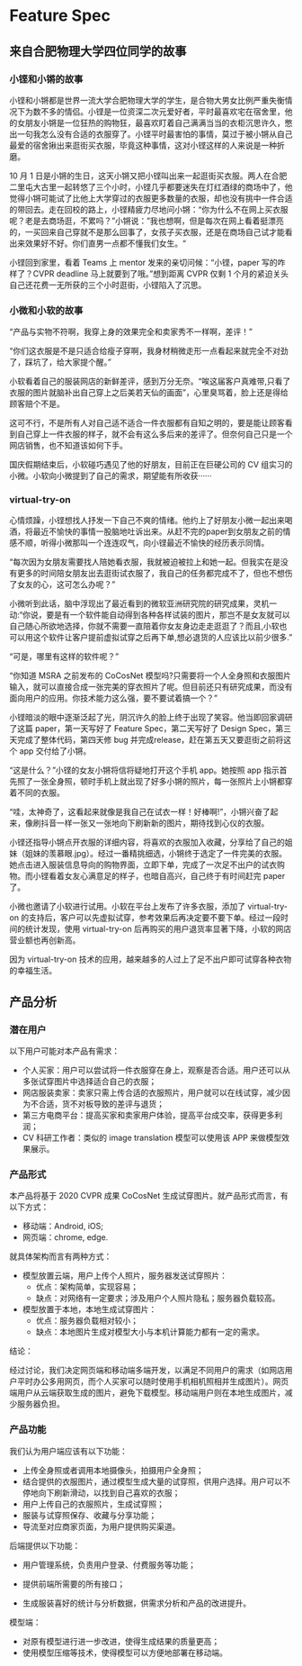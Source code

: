 # Feature Spec

## 来自合肥物理大学四位同学的故事

### 小铿和小锵的故事

小铿和小锵都是世界一流大学合肥物理大学的学生，是合物大男女比例严重失衡情况下为数不多的情侣。小铿是一位资深二次元爱好者，平时最喜欢宅在宿舍里，他的女朋友小锵是一位狂热的购物狂，最喜欢盯着自己满满当当的衣柜沉思许久，憋出一句我怎么没有合适的衣服穿了。小铿平时最害怕的事情，莫过于被小锵从自己最爱的宿舍揪出来逛街买衣服，毕竟这种事情，这对小铿这样的人来说是一种折磨。

10 月 1 日是小锵的生日，这天小锵又把小铿叫出来一起逛街买衣服。两人在合肥二里屯大古里一起转悠了三个小时，小铿几乎都要迷失在灯红酒绿的商场中了，他觉得小锵可能试了比他上大学穿过的衣服更多数量的衣服，却也没有挑中一件合适的带回去。走在回校的路上，小铿精疲力尽地问小锵：“你为什么不在网上买衣服呢？老是去商场逛，不累吗？”小锵说：”我也想啊，但是每次在网上看着挺漂亮的，一买回来自己穿就不是那么回事了，女孩子买衣服，还是在商场自己试才能看出来效果好不好。你们直男一点都不懂我们女生。“

小铿回到家里，看着 Teams 上 mentor 发来的亲切问候：“小铿，paper 写的咋样了？CVPR deadline 马上就要到了哦。”想到距离 CVPR 仅剩 1 个月的紧迫关头自己还花费一无所获的三个小时逛街，小铿陷入了沉思。


### 小微和小软的故事

“产品与实物不符啊，我穿上身的效果完全和卖家秀不一样啊，差评！”

“你们这衣服是不是只适合给瘦子穿啊，我身材稍微走形一点看起来就完全不对劲了，踩坑了，给大家提个醒。”

小软看着自己的服装网店的新鲜差评，感到万分无奈。“唉这届客户真难带,只看了衣服的图片就脑补出自己穿上之后美若天仙的画面”，心里臭骂着，脸上还是得给顾客赔个不是。

这可不行，不是所有人对自己适不适合一件衣服都有自知之明的，要是能让顾客看到自己穿上一件衣服的样子，就不会有这么多后来的差评了。但奈何自己只是一个网店销售，也不知道该如何下手。

国庆假期结束后，小软碰巧遇见了他的好朋友，目前正在巨硬公司的 CV 组实习的小微。小软向小微提到了自己的需求，期望能有所收获······

### virtual-try-on

心情烦躁，小铿想找人抒发一下自己不爽的情绪。他约上了好朋友小微一起出来喝酒，将最近不愉快的事情一股脑地吐诉出来。从赶不完的paper到女朋友之前的情感不顺，听得小微那叫一个连连叹气，向小铿最近不愉快的经历表示同情。

“每次因为女朋友需要找人陪她看衣服，我就被迫被拉上和她一起。但我实在是没有更多的时间陪女朋友出去逛街试衣服了，我自己的任务都完成不了，但也不想伤了女友的心，这可怎么办呢？”

小微听到此话，脑中浮现出了最近看到的微软亚洲研究院的研究成果，灵机一动:“你说，要是有一个软件能自动得到各种各样试装的图片，那岂不是女友就可以自己随心所欲地选择，你就不需要一直陪着你女友身边走走逛逛了？而且,小软也可以用这个软件让客户提前虚拟试穿之后再下单,想必退货的人应该比以前少很多.”

“可是，哪里有这样的软件呢？”

“你知道 MSRA 之前发布的 CoCosNet 模型吗?只需要将一个人全身照和衣服图片输入，就可以直接合成一张完美的穿衣照片了呢。但目前还只有研究成果，而没有面向用户的应用。你技术能力这么强，要不要试着搞一个？”

小铿暗淡的眼中逐渐泛起了光，阴沉许久的脸上终于出现了笑容。他当即回家调研了这篇 paper，第一天写好了 Feature Spec，第二天写好了 Design Spec，第三天完成了整体代码，第四天修 bug 并完成release，赶在第五天又要逛街之前将这个 app 交付给了小锵。

“这是什么？”小铿的女友小锵将信将疑地打开这个手机 app。她按照 app 指示首先照了一张全身照，顿时手机上就出现了好多小锵的照片，每一张照片上小锵都穿着不同的衣服。

“哇，太神奇了，这看起来就像是我自己在试衣一样！好棒啊!”，小锵兴奋了起来，像刷抖音一样一张又一张地向下刷新新的图片，期待找到心仪的衣服。

小铿还指导小锵点开衣服的详细内容，将喜欢的衣服加入收藏，分享给了自己的姐妹（姐妹的羡慕眼.jpg）。经过一番精挑细选，小锵终于选定了一件完美的衣服。她点击进入服装信息导向的购物界面，立即下单，完成了一次足不出户的试衣购物。而小铿看着女友心满意足的样子，也暗自高兴，自己终于有时间赶完 paper 了。

小微也邀请了小软进行试用。小软在平台上发布了许多衣服，添加了 virtual-try-on 的支持后，客户可以先虚拟试穿，参考效果后再决定要不要下单。经过一段时间的统计发现，使用 virtual-try-on 后再购买的用户退货率显著下降，小软的网店营业额也再创新高。

因为 virtual-try-on 技术的应用，越来越多的人过上了足不出户即可试穿各种衣物的幸福生活。

## 产品分析

### 潜在用户

以下用户可能对本产品有需求：

- 个人买家：用户可以尝试将一件衣服穿在身上，观察是否合适。用户还可以从多张试穿图片中选择适合自己的衣服；
- 网店服装卖家：卖家只需上传合适的衣服照片，用户就可以在线试穿，减少因为不合适，货不对板导致的差评与退货；
- 第三方电商平台：提高买家和卖家用户体验，提高平台成交率，获得更多利润；
- CV 科研工作者：类似的 image translation 模型可以使用该 APP 来做模型效果展示。

### 产品形式

本产品将基于 2020 CVPR 成果 CoCosNet 生成试穿图片。就产品形式而言，有以下方式：

- 移动端：Android, iOS;
- 网页端：chrome, edge.

就具体架构而言有两种方式：

- 模型放置云端，用户上传个人照片，服务器发送试穿照片：
    - 优点：架构简单，实现容易；
    - 缺点：对网络有一定要求；涉及用户个人照片隐私；服务器负载较高。
- 模型放置于本地，本地生成试穿图片：
    - 优点：服务器负载相对较小；
    - 缺点：本地图片生成对模型大小与本机计算能力都有一定的需求。

结论：

经过讨论，我们决定网页端和移动端多端开发，以满足不同用户的需求（如网店用户平时办公多用网页，而个人买家可以随时使用手机相机照相并生成图片）。网页端用户从云端获取生成的图片，避免下载模型。移动端用户则在本地生成图片，减少服务器负担。

### 产品功能

<!-- 网页端架构如下：

[图片]

移动端架构如下：

[图片] -->

我们认为用户端应该有以下功能：

- 上传全身照或者调用本地摄像头，拍摄用户全身照；
- 结合提供的衣服图片，通过模型生成大量的试穿照，供用户选择。用户可以不停地向下刷新滑动，以找到自己喜欢的衣服；
- 用户上传自己的衣服照片，生成试穿照；
- 服装与试穿照保存、收藏与分享功能；
- 导流至对应商家页面，为用户提供购买渠道。

后端提供以下功能：

- 用户管理系统，负责用户登录、付费服务等功能；

- 提供前端所需要的所有接口；
- 生成服装喜好的统计与分析数据，供需求分析和产品的改进提升。

模型端：

- 对原有模型进行进一步改进，使得生成结果的质量更高；
- 使用模型压缩等技术，使得模型可以方便地部署在移动端。
